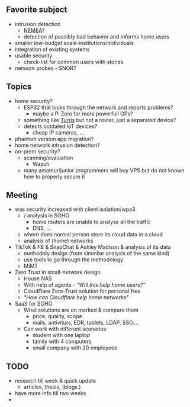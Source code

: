## Favorite subject
- intrusion detection
	- [NEMEA](https://github.com/CESNET/Nemea)?
	- detection of possibly bad behavior and informs home users
- smaller low-budget scale-institutions/individuals
- integration of existing systems
- usable security
	- check-list for common users with stories
- network probes - SNORT
## Topics
- home security?
	- ESP32 that looks through the network and reports problems?
		- maybe a Pi Zero for more powerfull OPs?
	- something like [Turris](https://www.turris.com/en/) but not a router, just a separated device?
	- detects outdated IoT devices?
		- cheap IP cameras, ....
- phantom version app migration?
- home network intrusion detection?
- on-prem security?
	- scanning/evaluation
		- Wazuh
	- many amateur/junior programmers will buy VPS but do not known how to properly secure it
## Meeting
- was security increased with client isolation/wpa3
	- / analysis in SOHO
		- home routers are unable to analyse all the traffic
		- DNS, ...
	- where does normal person store its cloud data in a cloud
	- analysis of (home) networks
- TikTok & FB & SnapChat & Ashley Madison & analysis of its data
	- methodoly design (from simmilar analysis of the same kind)
	- use tools to go through the methodology
	- MiMT
- Zero Trust in small-network design
	- House NAS
	- With help of agents - *"Will this help home users?"*
	- CloudFlare Zero-Trust solution for personal free
	- *"How can Cloudflare help home networks"*
- SaaS for SOHO
	- What solutions are on marked & compare them
		- price, quality, scope
		- mails, antiviturs, EDR, tablets, LDAP, SSO....
	- Can work with different scenarios
		- student with one laptop
		- family with 4 computers
		- small company with 20 employees
## TODO
- research till week & quick update
	- articles, thesis, (blogs.)
- have more info till two weeks
- 